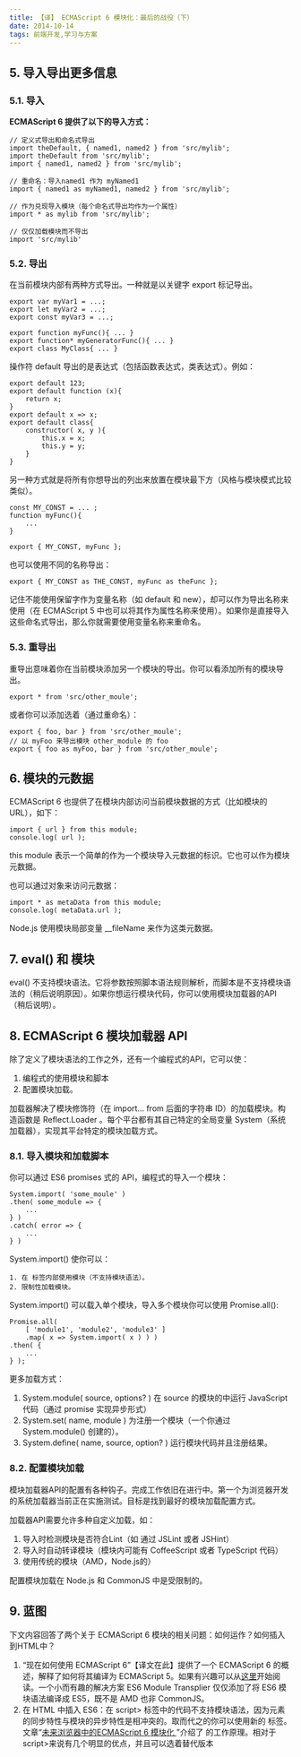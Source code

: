 ```yaml
---
title: 【译】 ECMAScript 6 模块化：最后的战役（下）
date: 2014-10-14
tags: 前端开发,学习与方案
---
```

## 5. 导入导出更多信息

### 5.1. 导入

**ECMAScript 6 提供了以下的导入方式：**

```
// 定义式导出和命名式导出
import theDefault, { named1, named2 } from 'src/mylib';
import theDefault from 'src/mylib';
import { named1, named2 } from 'src/mylib';

// 重命名：导入named1 作为 myNamed1
import { named1 as myNamed1, named2 } from 'src/mylib';

// 作为兑现导入模块（每个命名式导出均作为一个属性）
import * as mylib from 'src/mylib';

// 仅仅加载模块而不导出
import 'src/mylib'
```

### 5.2. 导出

在当前模块内部有两种方式导出。一种就是以关键字 export 标记导出。

```
export var myVar1 = ...;
export let myVar2 = ...;
export const myVar3 = ...;

export function myFunc(){ ... }
export function* myGeneratorFunc(){ ... }
export class MyClass{ ... }
```

操作符 default 导出的是表达式（包括函数表达式，类表达式）。例如：

```
export default 123;
export default function (x){ 
    return x;
}
export default x => x;
export default class{
    constructor( x, y ){
        this.x = x;
        this.y = y;
    }
}
```

另一种方式就是将所有你想导出的列出来放置在模块最下方（风格与模块模式比较类似）。

```
const MY_CONST = ... ;
function myFunc(){
    ...
}

export { MY_CONST, myFunc };
```

也可以使用不同的名称导出：

```
export { MY_CONST as THE_CONST, myFunc as theFunc };
```

记住不能使用保留字作为变量名称（如 default 和 new），却可以作为导出名称来使用（在 ECMAScript 5 中也可以将其作为属性名称来使用）。如果你是直接导入这些命名式导出，那么你就需要使用变量名称来重命名。

### 5.3. 重导出

重导出意味着你在当前模块添加另一个模块的导出。你可以看添加所有的模块导出。

```
export * from 'src/other_moule';
```

或者你可以添加选着（通过重命名）：

```
export { foo, bar } from 'src/other_moule';
// 以 myFoo 来导出模块 other_module 的 foo
export { foo as myFoo, bar } from 'src/other_moule';
```

## 6. 模块的元数据

ECMAScript 6 也提供了在模块内部访问当前模块数据的方式（比如模块的 URL），如下：

```
import { url } from this module;
console.log( url );
```

this module 表示一个简单的作为一个模块导入元数据的标识。它也可以作为模块元数据。

也可以通过对象来访问元数据：

```
import * as metaData from this module;
console.log( metaData.url );
```

Node.js 使用模块局部变量 \_\_fileName 来作为这类元数据。


## 7. eval() 和 模块

eval() 不支持模块语法。它将参数按照脚本语法规则解析，而脚本是不支持模块语法的（稍后说明原因）。如果你想运行模块代码，你可以使用模块加载器的API（稍后说明）。
    
## 8. ECMAScript 6 模块加载器 API

除了定义了模块语法的工作之外，还有一个编程式的API，它可以使：

1. 编程式的使用模块和脚本
2. 配置模块加载。

加载器解决了模块修饰符（在 import... from 后面的字符串 ID）的加载模块。构造函数是  Reflect.Loader 。每个平台都有其自己特定的全局变量 System（系统加载器），实现其平台特定的模块加载方式。
    
### 8.1. 导入模块和加载脚本

你可以通过 ES6 promises 式的 API，编程式的导入一个模块：

```
System.import( 'some_moule' )
.then( some_module => {
    ...
} )
.catch( error => {
    ...
} )
```

System.import() 使你可以：

    1. 在 标签内部使用模块（不支持模块语法）。
    2. 限制性加载模块。

System.import() 可以载入单个模块，导入多个模块你可以使用 Promise.all():

```
Promise.all(
    [ 'module1', 'module2', 'module3' ]
    .map( x => System.import( x ) ) )
.then( {
    ...
} );
```

更多加载方式：

1. System.module( source, options? ) 在 source 的模块的中运行 JavaScript 代码（通过 promise 实现异步形式）
2. System.set( name, module ) 为注册一个模块（一个你通过 System.module() 创建的）。
3. System.define( name, source, option? )  运行模块代码并且注册结果。

### 8.2. 配置模块加载

模块加载器API的配置有各种钩子。完成工作依旧在进行中。第一个为浏览器开发的系统加载器当前正在实施测试。目标是找到最好的模块加载配置方式。

加载器API需要允许多种自定义加载，如：

1. 导入时检测模块是否符合Lint（如 通过 JSLint 或者 JSHint）
2. 导入时自动转译模块（模块内可能有 CoffeeScript 或者 TypeScript 代码）
3. 使用传统的模块（AMD，Node.js的）

配置模块加载在 Node.js 和 CommonJS 中是受限制的。

## 9. 蓝图

下文内容回答了两个关于 ECMAScript 6 模块的相关问题：如何运作？如何插入到HTML中？

1. “现在如何使用 ECMAScript 6”【译文在此】提供了一个 ECMAScript 6 的概述，解释了如何将其编译为 ECMAScript 5。如果有兴趣可以从[这里](http://www.2ality.com/2014/08/es6-today.html#using_ecmascript_6_today)开始阅读。一个小而有趣的解决方案 ES6 Module Transplier 仅仅添加了将 ES6 模块语法编译成 ES5，既不是 AMD 也非 CommonJS。
2. 在 HTML 中插入 ES6：在 script> 标签中的代码不支持模块语法，因为元素的同步特性与模块的异步特性是相冲突的。取而代之的你可以使用新的 标签。文章“[未来浏览器中的ECMAScript 6 模块化 ](http://www.2ality.com/2013/11/es6-modules-browsers.html)”介绍了 的工作原理。相对于 script>来说有几个明显的优点，并且可以选着替代版本